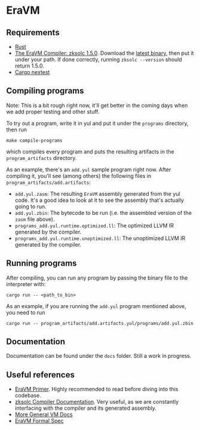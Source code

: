# EraVM

## Requirements

- [Rust](https://www.rust-lang.org/tools/install)
- [The EraVM Compiler: zksolc 1.5.0](https://github.com/matter-labs/zksolc-bin). Download the [latest binary](https://github.com/matter-labs/zksolc-bin/releases/tag/v1.5.0), then put it under your path. If done correctly, running `zksolc --version` should return 1.5.0.
- [Cargo nextest](https://nexte.st/#cargo-nextest)

## Compiling programs

Note: This is a bit rough right now, it'll get better in the coming days when we add proper testing and other stuff.

To try out a program, write it in yul and put it under the `programs` directory, then run

```
make compile-programs
```

which compiles every program and puts the resulting artifacts in the `program_artifacts` directory.

As an example, there's an `add.yul` sample program right now. After compiling it, you'll see (among others) the following files in `program_artifacts/add.artifacts`:

- `add.yul.zasm`: The resulting `EraVM` assembly generated from the yul code. It's a good idea to look at it to see the assembly that's actually going to run.
- `add.yul.zbin`: The bytecode to be run (i.e. the assembled version of the `zasm` file above).
- `programs_add.yul.runtime.optimized.ll`: The optimized LLVM IR generated by the compiler.
- `programs_add.yul.runtime.unoptimized.ll`: The unoptimized LLVM IR generated by the compiler.

## Running programs

After compiling, you can run any program by passing the binary file to the interpreter with:

```
cargo run -- <path_to_bin>
```

As an example, if you are running the `add.yul` program mentioned above, you need to run

```
cargo run -- program_artifacts/add.artifacts.yul/programs/add.yul.zbin
```

## Documentation

Documentation can be found under the `docs` folder. Still a work in progress.

## Useful references

- [EraVM Primer](https://github.com/matter-labs/zksync-era/blob/main/docs/specs/zk_evm/vm_specification/zkSync_era_virtual_machine_primer.md). Highly recommended to read before diving into this codebase.
- [zksolc Compiler Documentation](https://github.com/matter-labs/zksync-era/blob/main/docs/specs/zk_evm/vm_specification/compiler/README.md). Very useful, as we are constantly interfacing with the compiler and its generated assembly.
- [More General VM Docs](https://github.com/matter-labs/zksync-era/tree/main/docs/specs/zk_evm)
- [EraVM Formal Spec](https://github.com/matter-labs/zksync-era/blob/main/docs/specs/zk_evm/vm_specification/EraVM_formal_specification.pdf)
